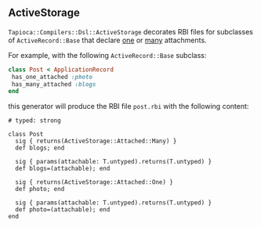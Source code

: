 ## ActiveStorage

`Tapioca::Compilers::Dsl::ActiveStorage` decorates RBI files for subclasses of
`ActiveRecord::Base` that declare [one](https://edgeguides.rubyonrails.org/active_storage_overview.html#has-one-attached)
or [many](https://edgeguides.rubyonrails.org/active_storage_overview.html#has-many-attached) attachments.

For example, with the following `ActiveRecord::Base` subclass:

~~~rb
class Post < ApplicationRecord
 has_one_attached :photo
 has_many_attached :blogs
end
~~~

this generator will produce the RBI file `post.rbi` with the following content:

~~~rbi
# typed: strong

class Post
  sig { returns(ActiveStorage::Attached::Many) }
  def blogs; end

  sig { params(attachable: T.untyped).returns(T.untyped) }
  def blogs=(attachable); end

  sig { returns(ActiveStorage::Attached::One) }
  def photo; end

  sig { params(attachable: T.untyped).returns(T.untyped) }
  def photo=(attachable); end
end
~~~
